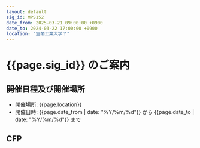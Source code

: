 ```yaml
---
layout: default
sig_id: MPS152
date_from: 2025-03-21 09:00:00 +0900
date_to: 2024-03-22 17:00:00 +0900
location: "室蘭工業大学？"
---
```

# {{page.sig_id}} のご案内

## 開催日程及び開催場所

- 開催場所: {{page.location}}
- 開催日時: {{page.date_from | date: "%Y/%m/%d"}} から {{page.date_to | date: "%Y/%m/%d"}} まで

## CFP

